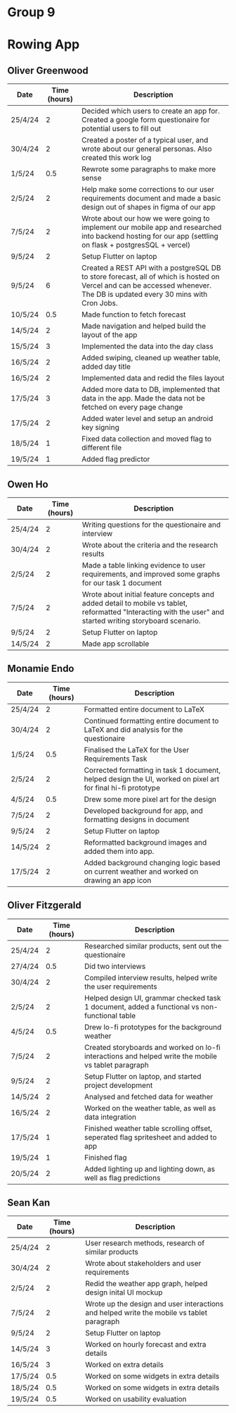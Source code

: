 # Group 9
# Rowing App

## Oliver Greenwood
<table>
  <thead>
    <tr>
      <th>Date</th>
      <th>Time (hours)</th>
      <th>Description</th>
    </tr>
  </thead>
  <tbody>
    <tr>
      <td>25/4/24</td>
      <td>2</td>
      <td>Decided which users to create an app for. Created a google form questionaire for potential users to fill out</td>
    </tr>
    <tr>
      <td>30/4/24</td>
      <td>2</td>
      <td>Created a poster of a typical user, and wrote about our general personas. Also created this work log</td>
    </tr>
    <tr>
      <td>1/5/24</td>
      <td>0.5</td>
      <td>Rewrote some paragraphs to make more sense</td>
    </tr>
    <tr>
      <td>2/5/24</td>
      <td>2</td>
      <td>Help make some corrections to our user requirements document and made a basic design out of shapes in figma of our app</td>
    </tr>
    <tr>
      <td>7/5/24</td>
      <td>2</td>
      <td>Wrote about our how we were going to implement our mobile app and researched into backend hosting for our app (settling on flask + postgresSQL + vercel)</td>
    </tr>
    <tr>
      <td>9/5/24</td>
      <td>2</td>
      <td>Setup Flutter on laptop</td>
    </tr>
    <tr>
      <td>9/5/24</td>
      <td>6</td>
      <td>Created a REST API with a postgreSQL DB to store forecast, all of which is hosted on Vercel and can be accessed whenever. The DB is updated every 30 mins with Cron Jobs.</td>
    </tr>
    <tr>
      <td>10/5/24</td>
      <td>0.5</td>
      <td>Made function to fetch forecast</td>
    </tr>
    <tr>
      <td>14/5/24</td>
      <td>2</td>
      <td>Made navigation and helped build the layout of the app</td>
    </tr>
    <tr>
      <td>15/5/24</td>
      <td>3</td>
      <td>Implemented the data into the day class</td>
    </tr>
    <tr>
      <td>16/5/24</td>
      <td>2</td>
      <td>Added swiping, cleaned up weather table, added day title</td>
    </tr>
    <tr>
      <td>16/5/24</td>
      <td>2</td>
      <td>Implemented data and redid the files layout</td>
    </tr>
    <tr>
      <td>17/5/24</td>
      <td>3</td>
      <td>Added more data to DB, implemented that data in the app. Made the data not be fetched on every page change</td>
    </tr>
    <tr>
      <td>17/5/24</td>
      <td>2</td>
      <td>Added water level and setup an android key signing</td>
    </tr>
    <tr>
      <td>18/5/24</td>
      <td>1</td>
      <td>Fixed data collection and moved flag to different file</td>
    </tr>
    <tr>
      <td>19/5/24</td>
      <td>1</td>
      <td>Added flag predictor</td>
    </tr>
    <!-- Add more rows as needed -->
  </tbody>
</table>


## Owen Ho
<table>
  <thead>
    <tr>
      <th>Date</th>
      <th>Time (hours)</th>
      <th>Description</th>
    </tr>
  </thead>
  <tbody>
    <tr>
      <td>25/4/24</td>
      <td>2</td>
      <td>Writing questions for the questionaire and interview</td>
    </tr>
    <tr>
      <td>30/4/24</td>
      <td>2</td>
      <td>Wrote about the criteria and the research results</td>
    </tr>
    <tr>
      <td>2/5/24</td>
      <td>2</td>
      <td>Made a table linking evidence to user requirements, and improved some graphs for our task 1 document</td>
    </tr>
    <tr>
      <td>7/5/24</td>
      <td>2</td>
      <td>Wrote about initial feature concepts and added detail to mobile vs tablet, reformatted "Interacting with the user" and started writing storyboard scenario.</td>
    </tr>
    <tr>
      <td>9/5/24</td>
      <td>2</td>
      <td>Setup Flutter on laptop</td>
    </tr>
    <tr>
      <td>14/5/24</td>
      <td>2</td>
      <td>Made app scrollable</td>
    </tr>
    <!-- Add more rows as needed -->
  </tbody>
</table>

## Monamie Endo
<table>
  <thead>
    <tr>
      <th>Date</th>
      <th>Time (hours)</th>
      <th>Description</th>
    </tr>
  </thead>
  <tbody>
    <tr>
      <td>25/4/24</td>
      <td>2</td>
      <td>Formatted entire document to LaTeX</td>
    </tr>
    <tr>
      <td>30/4/24</td>
      <td>2</td>
      <td>Continued formatting entire document to LaTeX and did analysis for the questionaire</td>
    </tr>
    <tr>
      <td>1/5/24</td>
      <td>0.5</td>
      <td>Finalised the LaTeX for the User Requirements Task</td>
    </tr>
    <tr>
      <td>2/5/24</td>
      <td>2</td>
      <td>Corrected formatting in task 1 document, helped design the UI, worked on pixel art for final hi-fi prototype</td>
    </tr>
    <tr>
      <td>4/5/24</td>
      <td>0.5</td>
      <td>Drew some more pixel art for the design</td>
    </tr>
    <tr>
      <td>7/5/24</td>
      <td>2</td>
      <td>Developed background for app, and formatting designs in document</td>
    </tr>
    <tr>
      <td>9/5/24</td>
      <td>2</td>
      <td>Setup Flutter on laptop</td>
    </tr>
    <tr>
      <td>14/5/24</td>
      <td>2</td>
      <td>Reformatted background images and added them into app.</td>
    </tr>
    <tr>
      <td>17/5/24</td>
      <td>2</td>
      <td>Added background changing logic based on current weather and worked on drawing an app icon</td>
    </tr>
    <!-- Add more rows as needed -->
  </tbody>
</table>

## Oliver Fitzgerald
<table>
  <thead>
    <tr>
      <th>Date</th>
      <th>Time (hours)</th>
      <th>Description</th>
    </tr>
  </thead>
  <tbody>
    <tr>
      <td>25/4/24</td>
      <td>2</td>
      <td>Researched similar products, sent out the questionaire</td>
    </tr>
    <tr>
      <td>27/4/24</td>
      <td>0.5</td>
      <td>Did two interviews</td>
    </tr>
    <tr>
      <td>30/4/24</td>
      <td>2</td>
      <td>Compiled interview results, helped write the user requirements</td>
    </tr>
    <tr>
      <td>2/5/24</td>
      <td>2</td>
      <td>Helped design UI, grammar checked task 1 document, added a functional vs non-functional table</td>
    </tr>
    <tr>
      <td>4/5/24</td>
      <td>0.5</td>
      <td>Drew lo-fi prototypes for the background weather</td>
    </tr>
    <tr>
      <td>7/5/24</td>
      <td>2</td>
      <td>Created storyboards and worked on lo-fi interactions and helped write the mobile vs tablet paragraph</td>
    </tr>
    <tr>
      <td>9/5/24</td>
      <td>2</td>
      <td>Setup Flutter on laptop, and started project development</td>
    </tr>
    <tr>
      <td>14/5/24</td>
      <td>2</td>
      <td>Analysed and fetched data for weather</td>
    </tr>
    <tr>
      <td>16/5/24</td>
      <td>2</td>
      <td>Worked on the weather table, as well as data integration</td>
    </tr>
    <tr>
      <td>17/5/24</td>
      <td>1</td>
      <td>Finished weather table scrolling offset, seperated flag spritesheet and added to app</td>
    </tr>
    <tr>
      <td>19/5/24</td>
      <td>1</td>
      <td>Finished flag</td>
    </tr>
    <tr>
      <td>20/5/24</td>
      <td>2</td>
      <td>Added lighting up and lighting down, as well as flag predictions</td>
    </tr>
    <!-- Add more rows as needed -->
  </tbody>
</table>

## Sean Kan
<table>
  <thead>
    <tr>
      <th>Date</th>
      <th>Time (hours)</th>
      <th>Description</th>
    </tr>
  </thead>
  <tbody>
    <tr>
      <td>25/4/24</td>
      <td>2</td>
      <td>User research methods, research of similar products</td>
    </tr>
    <tr>
      <td>30/4/24</td>
      <td>2</td>
      <td>Wrote about stakeholders and user requirements</td>
    </tr>
    <tr>
      <td>2/5/24</td>
      <td>2</td>
      <td>Redid the weather app graph, helped design inital UI mockup</td>
    </tr>
    <tr>
      <td>7/5/24</td>
      <td>2</td>
      <td>Wrote up the design and user interactions and helped write the mobile vs tablet paragraph</td>
    </tr>
    <tr>
      <td>9/5/24</td>
      <td>2</td>
      <td>Setup Flutter on laptop</td>
    </tr>
    <tr>
      <td>14/5/24</td>
      <td>3</td>
      <td>Worked on hourly forecast and extra details</td>
    </tr>
    <tr>
      <td>16/5/24</td>
      <td>3</td>
      <td>Worked on extra details</td>
    </tr>
    <tr>
      <td>17/5/24</td>
      <td>0.5</td>
      <td>Worked on some widgets in extra details</td>
    </tr>
    <tr>
      <td>18/5/24</td>
      <td>0.5</td>
      <td>Worked on some widgets in extra details</td>
    </tr>
    <tr>
      <td>19/5/24</td>
      <td>0.5</td>
      <td>Worked on usability evaluation</td>
    </tr>
    <!-- Add more rows as needed -->
  </tbody>
</table>
